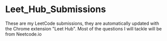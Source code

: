 # Leet_Hub_Submissions
These are my LeetCode submissions, they are automatically updated with the Chrome extension "Leet Hub". Most of the questions I will tackle will be from Neetcode.io
